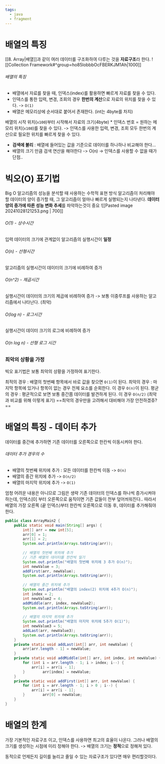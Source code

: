 ```yaml
---
tags:
  - java
  - fragment
---
```

# 배열의 특징
[[8. Array|배열]]과 같이 여러 데이터를 구조화하여 다루는 것을 **자료구조**라 한다.
![[Collection Framework#^group=ho85lobbbOcFBERKJM1Ah|1000]]
###### 배열의 특징 
- 배열에서 자료를 찾을 때, 인덱스(index)를 활용하면 빠르게 자료를 찾을 수 있다.
- 인덱스를 통한 입력, 변경, 조회의 경우 **한번의 계산**으로 자료의 위치를 찾을 수 있다.  -> `O(1)`
- 배열은 메모리상에 순서대로 붙어서 존재한다. (int는 4byte를 차지)

배열의 시작 위치(`x100`)부터 시작해서 자료의 크기(4byte) * 인덱스 번호 = 원하는 메모리 위치(`x108`)를 찾을 수 있다.
-> 인덱스를 사용한 입력, 변경, 조회 모두 한번의 계산으로 필요한 위치를 빠르게 찾을 수 있다.

- **검색에 불리** : 배열에 들어있는 값을 기준으로 데이터를 하나하나 비교해야 한다... 
- 배열의 크기 만큼 검색 연산을 해야한다 -> O(n)
  -> 인덱스를 사용할 수 없을 때가 단점..

# 빅오(O) 표기법
Big O
알고리즘의 성능을 분석할 때 사용하는 수학적 표현 방식
알고리즘이 처리해야 할 데이터의 양이 증가할 때, 그 알고리즘이 얼마나 빠르게 실행되는지 나타낸다.
**데이터 양의 증가에 따른 성능 변화 추세**를 파악하는것이 중요
![[Pasted image 20241028121253.png | 700]]
###### O(1) - 상수시간
입력 데이터의 크기에 관계없이 알고리즘의 실행시간이 **일정**
###### O(n) - 선형시간
알고리즘의 실행시간이 데이터의 크기에 비례하여 증가
###### O(n^2) - 제곱시간
실행시간이 데이터의 크기의 제곱에 비례하여 증가
-> 보통 이중루프를 사용하는 알고리즘에서 나타난다. (최악)
###### O(log n) - 로그시간
실행시간이 데이터 크기의 로그에 비례하여 증가
###### O(n log n) - 선형 로그 시간

### **최악의 상황**을 가정
빅오 표기법은 보통 최악의 상황을 가정하여 표기한다.

최적의 경우 : 배열의 첫번째 항목에서 바로 값을 찾으면 `O(1)`이 된다.
최악의 경우 : 마지막 항목에 있거나 항목이 없는 경우 전체 요소를 순회한다. 이 경우 `O(n)`이 된다.
평균의 경우 : 평균적으로 보면 보통 중간쯤 데이터를 발견하게 된다. 이 경우 `O(n/2)` (최악과 비교를 위해 이렇게 표기)
==최악의 경우만을 고려해서 대비해야 가장 안전하겠쥬?==


# 배열의 특징 - 데이터 추가
데이터를 중간에 추가하면 기존 데이터를 오른쪽으로 한칸씩 이동시켜야 한다. 
###### 데이터 추가 경우의 수
- 배열의 첫번째 위치에 추가 : 모든 데이터를 한칸씩 이동 -> `O(n)`
- 배열의 중간 위치에 추가 -> `O(n/2)`
- 배열의 마지막 위치에 추가 -> `O(1)`

엄청 어려운 내용은 아니므로 그림은 생략
기존 데이터의 인덱스를 하나씩 증가시켜야 하는데, 인덱스[0] 부터 오른쪽으로 움직이면 기존 값들이 전부 덮어씌워진다..
따라서 배열의 가장 오른쪽 (끝 인덱스)부터 한칸씩 오른쪽으로 이동 후, 데이터를 추가해줘야 한다.

```java
public class ArrayMain2 {  
    public static void main(String[] args) {  
        int[] arr = new int[5];  
        arr[0] = 1;  
        arr[1] = 2;  
        System.out.println(Arrays.toString(arr));  
  
        // 배열의 첫번째 위치에 추가  
        // 기존 배열의 데이터를 한칸씩 밀기  
        System.out.println("배열의 첫번째 위치에 3 추가 O(n)");  
        int newValue = 3;  
        addFirst(arr, newValue);  
        System.out.println(Arrays.toString(arr));  
  
        // 배열의 중간 위치에 추가  
        System.out.println("배열의 index(2) 위치에 4추가 O(n)");  
        int index = 2;  
        int newValue2 = 4;  
        addMiddle(arr, index, newValue2);  
        System.out.println(Arrays.toString(arr));  
  
        // 배열의 마지막 위치에 추가  
        System.out.println("배열의 마지막 위치에 5추가 O(1)");  
        int newValue3 = 5;  
        addLast(arr, newValue3);  
        System.out.println(Arrays.toString(arr));  
    }  
    private static void addLast(int[] arr, int newValue) {  
        arr[arr.length - 1] = newValue;  
    }  
    private static void addMiddle(int[] arr, int index, int newValue) {  
        for (int i = arr.length - 1; i > index; i--) {  
            arr[i] = arr[i - 1];  
        }        arr[index] = newValue;  
    }  
    private static void addFirst(int[] arr, int newValue) {  
        for (int i = arr.length - 1; i > 0 ; i--) {  
            arr[i] = arr[i - 1];  
        }        arr[0] = newValue;  
    }
}
```

# 배열의 한계
가장 기본적인 자료구조 이고, 인덱스를 사용하면 최고의 효율이 나온다.
그러나 배열의 크기를 생성하는 시점에 미리 정해야 한다. -> 배열의 크기는 **정적**으로 정해져 있다.

동적으로 언제든지 길이를 늘리고 줄일 수 있는 자료구조가 있다면 매우 편리할것이다.
